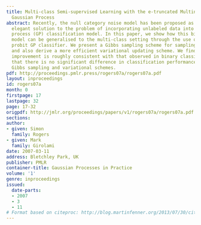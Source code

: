 ```yaml
---
title: Multi-class Semi-supervised Learning with the e-truncated Multinomial Probit
  Gaussian Process
abstract: Recently, the null category noise model has been proposed as a simple and
  elegant solution to the problem of incorporating unlabeled data into a Gaussian
  process (GP) classification model. In this paper, we show how this binary likelihood
  model can be generalised to the multi-class setting through the use of the multinomial
  probit GP classifier. We present a Gibbs sampling scheme for sampling the GP parameters
  and also derive a more efficient variational updating scheme. We find that the performance
  improvement is roughly consistent with that observed in binary classification and
  that there is no significant difference in classification performance between the
  Gibbs sampling and variational schemes.
pdf: http://proceedings.pmlr.press/rogers07a/rogers07a.pdf
layout: inproceedings
id: rogers07a
month: 0
firstpage: 17
lastpage: 32
page: 17-32
origpdf: http://jmlr.org/proceedings/papers/v1/rogers07a/rogers07a.pdf
sections: 
author:
- given: Simon
  family: Rogers
- given: Mark
  family: Girolami
date: 2007-03-11
address: Bletchley Park, UK
publisher: PMLR
container-title: Gaussian Processes in Practice
volume: '1'
genre: inproceedings
issued:
  date-parts:
  - 2007
  - 3
  - 11
# Format based on citeproc: http://blog.martinfenner.org/2013/07/30/citeproc-yaml-for-bibliographies/
---
```

